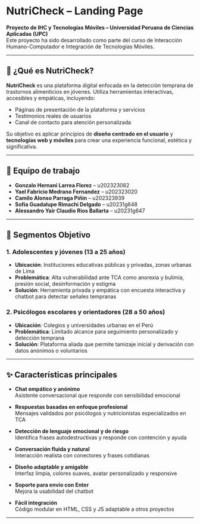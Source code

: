 # NutriCheck – Landing Page

**Proyecto de IHC y Tecnologías Móviles – Universidad Peruana de Ciencias Aplicadas (UPC)**  
Este proyecto ha sido desarrollado como parte del curso de Interacción Humano-Computador e Integración de Tecnologías Móviles.

---

## 🧠 ¿Qué es NutriCheck?

**NutriCheck** es una plataforma digital enfocada en la detección temprana de trastornos alimenticios en jóvenes. Utiliza herramientas interactivas, accesibles y empáticas, incluyendo:

- Páginas de presentación de la plataforma y servicios
- Testimonios reales de usuarios
- Canal de contacto para atención personalizada

Su objetivo es aplicar principios de **diseño centrado en el usuario** y **tecnologías web y móviles** para crear una experiencia funcional, estética y significativa.

---

## 👥 Equipo de trabajo

- **Gonzalo Hernani Larrea Florez** – u202323082  
- **Yael Fabricio Medrano Fernandez** – u202323020  
- **Camilo Alonso Parraga Piñin** – u202323939  
- **Sofia Guadalupe Rimachi Delgado** – u20231g648  
- **Alessandro Yair Claudio Rios Ballarta** – u20231g647

---

## 🎯 Segmentos Objetivo

### 1. Adolescentes y jóvenes (13 a 25 años)
- **Ubicación**: Instituciones educativas públicas y privadas, zonas urbanas de Lima
- **Problemática**: Alta vulnerabilidad ante TCA como anorexia y bulimia, presión social, desinformación y estigma
- **Solución**: Herramienta privada y empática con encuesta interactiva y chatbot para detectar señales tempranas

### 2. Psicólogos escolares y orientadores (28 a 50 años)
- **Ubicación**: Colegios y universidades urbanas en el Perú
- **Problemática**: Limitado alcance para seguimiento personalizado y detección temprana
- **Solución**: Plataforma aliada que permite tamizaje inicial y derivación con datos anónimos o voluntarios

---

## ✨ Características principales

- **Chat empático y anónimo**  
  Asistente conversacional que responde con sensibilidad emocional

- **Respuestas basadas en enfoque profesional**  
  Mensajes validados por psicólogos y nutricionistas especializados en TCA

- **Detección de lenguaje emocional y de riesgo**  
  Identifica frases autodestructivas y responde con contención y ayuda

- **Conversación fluida y natural**  
  Interacción realista con conectores y frases cotidianas

- **Diseño adaptable y amigable**  
  Interfaz limpia, colores suaves, avatar personalizado y responsive

- **Soporte para envío con Enter**  
  Mejora la usabilidad del chatbot

- **Fácil integración**  
  Código modular en HTML, CSS y JS adaptable a otros proyectos

---
